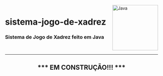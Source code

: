 <img align="right" alt="Java" width="150" src="https://cdn.jsdelivr.net/gh/devicons/devicon/icons/java/java-original-wordmark.svg">

# sistema-jogo-de-xadrez

<h3>Sistema de Jogo de Xadrez feito em Java</h3>
<br>

<hr>
<h2 align="center">*** EM CONSTRUÇÃO!!! ***</h2>